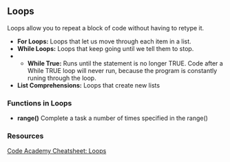 ## Loops 
Loops allow you to repeat a block of code without having to retype it.  

- **For Loops:** Loops that let us move through each item in a list. 
- **While Loops:** Loops that keep going until we tell them to stop. 
- - **While True:** Runs until the statement is no longer TRUE. Code after a While TRUE loop will never run, because the program is constantly runing through the loop. 
- **List Comprehensions:** Loops that create new lists

### Functions in Loops 

- **range()** Complete a task a number of times specified in the range()

### Resources 
[Code Academy Cheatsheet: Loops](https://www.codecademy.com/learn/learn-python-3/modules/learn-python3-loops/cheatsheet)
